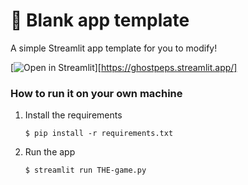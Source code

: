 # 🎈 Blank app template

A simple Streamlit app template for you to modify!

[![Open in Streamlit](https://static.streamlit.io/badges/streamlit_badge_black_white.svg)][https://ghostpeps.streamlit.app/]

### How to run it on your own machine

1. Install the requirements

   ```
   $ pip install -r requirements.txt
   ```

2. Run the app

   ```
   $ streamlit run THE-game.py
   ```
